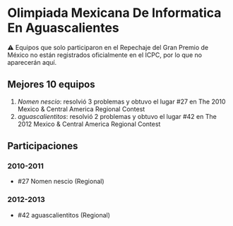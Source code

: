 # Olimpiada Mexicana De Informatica En Aguascalientes

:warning: Equipos que solo participaron en el Repechaje del Gran Premio de México no están registrados oficialmente en el ICPC, por lo que no aparecerán aquí.

## Mejores 10 equipos

1. _Nomen nescio_: resolvió 3 problemas y obtuvo el lugar #27 en The 2010 Mexico & Central America Regional Contest
1. _aguascalientitos_: resolvió 2 problemas y obtuvo el lugar #42 en The 2012 Mexico & Central America Regional Contest

## Participaciones

### 2010-2011

- #27 Nomen nescio (Regional)

### 2012-2013

- #42 aguascalientitos (Regional)



